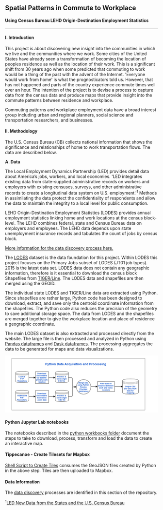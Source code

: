 ## Spatial Patterns in Commute to Workplace
#### Using Census Bureau LEHD Origin-Destination Employment Statistics
****

#### I. Introduction  

This project is about discovering new insight into the communities in which we live and the communities where we work. Some cities of the United States have already seen a transformation of becoming the location of peoples residence as well as the location of their work. This is a significant shift from 30 years ago when some predicted that commuting to work would be a thing of the past with the advent of the Internet. 'Everyone would work from home' is what the prognosticators told us. However, that has not happened and parts of the country experience commute times well over an hour. The intention of the project is to devise a process to capture data from the census data and produce maps that provide insight into the commute patterns between residence and workplace. 

Commuting patterns and workplace employment data have a broad interest group including urban and regional planners, social science and transportation researchers, and businesses. 

#### II. Methodology  
 The U.S. Census Bureau (CB) collects national information that shows the significance and relationships of home to work transportation flows. The data are described below.

__A. Data__   

The Local Employment Dynamics Partnership (LED) provides detail data about America’s jobs, workers, and local economies. 'LED integrates existing data from state-supplied administrative records on workers and employers with existing censuses, surveys, and other administrative records to create a longitudinal data system on U.S. employment.'<sup>1</sup> Methods in assimilating the data protect the confidentiality of respondents and allow the data to maintain the integrity to a local level for public consumption.    

LEHD Origin-Destination Employment Statistics (LODES) provides annual employment statistics linking home and work locations at the census block-level. The LEHD combines federal, state and Census Bureau data on employers and employees. The LEHD data depends upon state unemployment insurance records and tabulates the count of jobs by census block.  

[More information for the data discovery process here.](./data-discovery/README.md)

The [LODES](https://lehd.ces.census.gov/data/#lodes) dataset is the data foundation for this project.  Within LODES this project focuses on the Primary Jobs subset of LODES (JT01 job types). 2015 is the latest data set.  LODES data does not contain any geographic information, therefore is it essential to download the census block Shapefiles from [TIGER/Line](https://www.census.gov/geo/maps-data/data/tiger-line.html). The LODES data and shapefiles are then merged using the GEOID.  

The individual state LODES and TIGER/Line data are extracted using Python. Since shapefiles are rather large, Python code has been designed to download, extract, and save only the centroid coordinate information from the shapefiles. The Python code also reduces the precision of the geometry to save additional storage space. The data from LODES and the shapefiles are merged together to give the workplace location and place of residence a geographic coordinate.

The main LODES dataset is also extracted and processed directly from the website. The large file is then processed and analyzed in Python using [Pandas dataframes](https://en.wikipedia.org/wiki/Pandas_(software)) and [Dask dataframes](http://docs.dask.org/en/latest/dataframe.html).  The processing aggregates the data to be generated for maps and data visualizations.  

![](./images/data_process_flow.png)

#### Python Jupyter Lab notebooks 

The notebooks described in the [python workbooks folder](./python-workbooks/README.md) document the steps to take to download, process, transform and load the data to create an interactive map.

#### Tippecanoe - Create Tilesets for Mapbox
[Shell Script to Create Tiles](tippee_process.sh) consumes the GeoJSON files created by Python in the above step. Tiles are then uploaded to Mapbox.

#### Data Information
The [data discovery](./data-discovery/README.md) processes are identified in this section of the repository.


<sup>1</sup>[LED New Data from the States and the U.S. Census Bureau](https://lehd.ces.census.gov/doc/LEDonepager.pdf)

